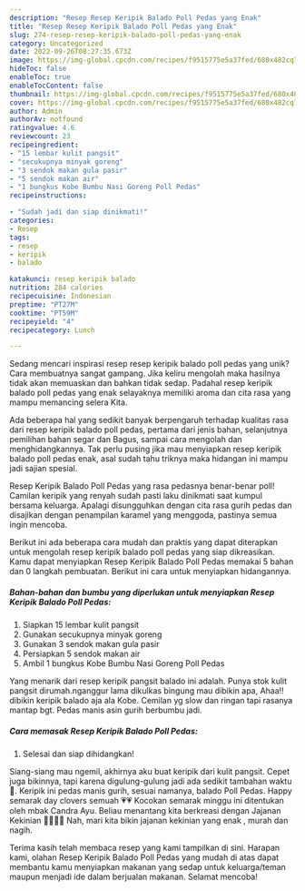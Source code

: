 ```yaml
---
description: "Resep Resep Keripik Balado Poll Pedas yang Enak"
title: "Resep Resep Keripik Balado Poll Pedas yang Enak"
slug: 274-resep-resep-keripik-balado-poll-pedas-yang-enak
category: Uncategorized
date: 2022-09-26T08:27:35.673Z
image: https://img-global.cpcdn.com/recipes/f9515775e5a37fed/680x482cq70/resep-keripik-balado-poll-pedas-foto-resep-utama.jpg
hideToc: false
enableToc: true
enableTocContent: false
thumbnail: https://img-global.cpcdn.com/recipes/f9515775e5a37fed/680x482cq70/resep-keripik-balado-poll-pedas-foto-resep-utama.jpg
cover: https://img-global.cpcdn.com/recipes/f9515775e5a37fed/680x482cq70/resep-keripik-balado-poll-pedas-foto-resep-utama.jpg
author: Admin
authorAv: notfound
ratingvalue: 4.6
reviewcount: 23
recipeingredient:
- "15 lembar kulit pangsit"
- "secukupnya minyak goreng"
- "3 sendok makan gula pasir"
- "5 sendok makan air"
- "1 bungkus Kobe Bumbu Nasi Goreng Poll Pedas"
recipeinstructions:

- "Sudah jadi dan siap dinikmati!"
categories:
- Resep
tags:
- resep
- keripik
- balado

katakunci: resep keripik balado 
nutrition: 284 calories
recipecuisine: Indonesian
preptime: "PT27M"
cooktime: "PT59M"
recipeyield: "4"
recipecategory: Lunch

---
```





Sedang mencari inspirasi resep resep keripik balado poll pedas yang unik? Cara membuatnya sangat gampang. Jika keliru mengolah maka hasilnya tidak akan memuaskan dan bahkan tidak sedap. Padahal resep keripik balado poll pedas yang enak selayaknya memiliki aroma dan cita rasa yang mampu memancing selera Kita.





Ada beberapa hal yang sedikit banyak berpengaruh terhadap kualitas rasa dari resep keripik balado poll pedas, pertama dari jenis bahan, selanjutnya pemilihan bahan segar dan Bagus, sampai cara mengolah dan menghidangkannya. Tak perlu pusing jika mau menyiapkan resep keripik balado poll pedas enak,      asal sudah tahu triknya maka hidangan ini mampu jadi sajian spesial.














Resep Keripik Balado Poll Pedas yang rasa pedasnya benar-benar poll! Camilan keripik yang renyah sudah pasti laku dinikmati saat kumpul bersama keluarga. Apalagi disungguhkan dengan cita rasa gurih pedas dan disajikan dengan penampilan karamel yang menggoda, pastinya semua ingin mencoba.






Berikut ini ada beberapa cara mudah dan praktis yang dapat diterapkan untuk mengolah resep keripik balado poll pedas yang siap dikreasikan. Kamu dapat menyiapkan Resep Keripik Balado Poll Pedas memakai 5 bahan dan 0 langkah pembuatan. Berikut ini cara untuk menyiapkan hidangannya.

<!--inarticleads1-->

##### Bahan-bahan dan bumbu yang diperlukan untuk menyiapkan Resep Keripik Balado Poll Pedas:

1. Siapkan 15 lembar kulit pangsit
1. Gunakan secukupnya minyak goreng
1. Gunakan 3 sendok makan gula pasir
1. Persiapkan 5 sendok makan air
1. Ambil 1 bungkus Kobe Bumbu Nasi Goreng Poll Pedas


Yang menarik dari resep keripik pangsit balado ini adalah. Punya stok kulit pangsit dirumah.nganggur lama dikulkas bingung mau dibikin apa, Ahaa!! dibikin keripik balado aja ala Kobe. Cemilan yg slow dan ringan tapi rasanya mantap bgt. Pedas manis asin gurih berbumbu jadi. 

<!--inarticleads2-->

##### Cara memasak Resep Keripik Balado Poll Pedas:


1. Selesai dan siap dihidangkan!

Siang-siang mau ngemil, akhirnya aku buat keripik dari kulit pangsit. Cepet juga bikinnya, tapi karena digulung-gulung jadi ada sedikit tambahan waktu 🤭. Keripik ini pedas manis gurih, sesuai namanya, balado Poll Pedas. Happy semarak day clovers semuah 💗💗 Kocokan semarak minggu ini ditentukan oleh mbak Candra Ayu. Beliau menantang kita berkreasi dengan Jajanan Kekinian 💃🏻💃🏻 Nah, mari kita bikin jajanan kekinian yang enak , murah dan nagih. 

Terima kasih telah membaca resep yang kami tampilkan di sini. Harapan kami, olahan Resep Keripik Balado Poll Pedas yang mudah di atas dapat membantu kamu menyiapkan makanan yang sedap untuk keluarga/teman maupun menjadi ide dalam berjualan makanan. Selamat mencoba!
